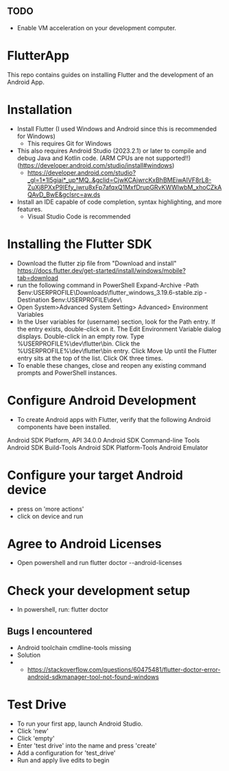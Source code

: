 ## TODO
- Enable VM acceleration on your development computer.

# FlutterApp
This repo contains guides on installing Flutter and the development of an Android App. 

# Installation 
- Install Flutter (I used Windows and Android since this is recommended for Windows)
  - This requires Git for Windows
- This also requires Android Studio (2023.2.1) or later to compile and debug Java and Kotlin code. (ARM CPUs are not supported!!) (https://developer.android.com/studio/install#windows) 
  - https://developer.android.com/studio?_gl=1*1l5giai*_up*MQ..&gclid=CjwKCAjwrcKxBhBMEiwAIVF8rL8-ZuXj8PXxP9IEfy_iwru8xFp7afqxQ1MxfDrupGRvKWWlwbM_xhoCZkAQAvD_BwE&gclsrc=aw.ds
- Install an IDE capable of code completion, syntax highlighting, and more features.
  - Visual Studio Code is recommended
 
# Installing the Flutter SDK
- Download the flutter zip file from "Download and install" https://docs.flutter.dev/get-started/install/windows/mobile?tab=download
- run the following command in PowerShell
  Expand-Archive -Path $env:USERPROFILE\Downloads\flutter_windows_3.19.6-stable.zip -Destination $env:USERPROFILE\dev\
- Open System>Advanced System Setting> Advanced> Environment Variables
- In the User variables for (username) section, look for the Path entry.
    If the entry exists, double-click on it.
    The Edit Environment Variable dialog displays.
    Double-click in an empty row.
    Type %USERPROFILE%\dev\flutter\bin.
    Click the %USERPROFILE%\dev\flutter\bin entry.
    Click Move Up until the Flutter entry sits at the top of the list.
    Click OK three times.
- To enable these changes, close and reopen any existing command prompts and PowerShell instances.

# Configure Android Development
- To create Android apps with Flutter, verify that the following Android components have been installed.

Android SDK Platform, API 34.0.0
Android SDK Command-line Tools
Android SDK Build-Tools
Android SDK Platform-Tools
Android Emulator

# Configure your target Android device
- press on 'more actions'
- click on device and run

# Agree to Android Licenses
- Open powershell and run
  flutter doctor --android-licenses

# Check your development setup
- In powershell, run:
  flutter doctor

## Bugs I encountered
- Android toolchain cmdline-tools missing
- Solution
- - https://stackoverflow.com/questions/60475481/flutter-doctor-error-android-sdkmanager-tool-not-found-windows
 
# Test Drive 
- To run your first app, launch Android Studio.
- Click 'new'
- Click 'empty'
- Enter 'test drive' into the name and press 'create'
- Add a configuration for 'test_drive'
- Run and apply live edits to begin 
  
